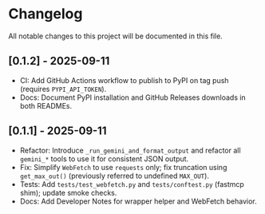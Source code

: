# Changelog

All notable changes to this project will be documented in this file.

## [0.1.2] - 2025-09-11
- CI: Add GitHub Actions workflow to publish to PyPI on tag push (requires `PYPI_API_TOKEN`).
- Docs: Document PyPI installation and GitHub Releases downloads in both READMEs.

## [0.1.1] - 2025-09-11
- Refactor: Introduce `_run_gemini_and_format_output` and refactor all `gemini_*` tools to use it for consistent JSON output.
- Fix: Simplify `WebFetch` to use `requests` only; fix truncation using `get_max_out()` (previously referred to undefined `MAX_OUT`).
- Tests: Add `tests/test_webfetch.py` and `tests/conftest.py` (fastmcp shim); update smoke checks.
- Docs: Add Developer Notes for wrapper helper and WebFetch behavior.

